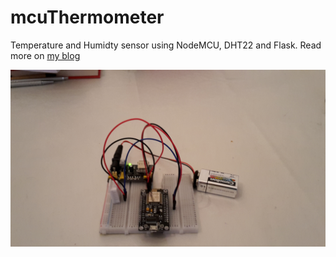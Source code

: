 # mcuThermometer
Temperature and Humidty sensor using NodeMCU, DHT22 and Flask.
Read more on <a href="https://cheesyprogrammer.com/2019/02/12/wifi-thermometer-using-nodemcu-dht22-and-flask/" target="_blank"/>my blog</a>

![Hardware](https://raw.githubusercontent.com/phillikus/mcuThermometer/master/hardware.jpg)
